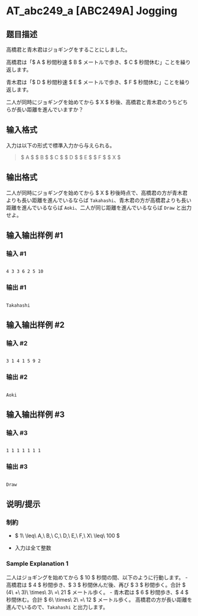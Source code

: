 # AT_abc249_a [ABC249A] Jogging

## 题目描述

[problemUrl]: https://atcoder.jp/contests/abc249/tasks/abc249_a

高橋君と青木君はジョギングをすることにしました。  
 高橋君は「$ A $ 秒間秒速 $ B $ メートルで歩き、$ C $ 秒間休む」ことを繰り返します。  
 青木君は「$ D $ 秒間秒速 $ E $ メートルで歩き、$ F $ 秒間休む」ことを繰り返します。  
 二人が同時にジョギングを始めてから $ X $ 秒後、高橋君と青木君のうちどちらが長い距離を進んでいますか？

## 输入格式

入力は以下の形式で標準入力から与えられる。

> $ A $ $ B $ $ C $ $ D $ $ E $ $ F $ $ X $

## 输出格式

二人が同時にジョギングを始めてから $ X $ 秒後時点で、高橋君の方が青木君よりも長い距離を進んでいるならば `Takahashi`、青木君の方が高橋君よりも長い距離を進んでいるならば `Aoki`、二人が同じ距離を進んでいるならば `Draw` と出力せよ。

## 输入输出样例 #1

### 输入 #1

```
4 3 3 6 2 5 10
```

### 输出 #1

```
Takahashi
```

## 输入输出样例 #2

### 输入 #2

```
3 1 4 1 5 9 2
```

### 输出 #2

```
Aoki
```

## 输入输出样例 #3

### 输入 #3

```
1 1 1 1 1 1 1
```

### 输出 #3

```
Draw
```

## 说明/提示

### 制約

- $ 1\ \leq\ A,\ B,\ C,\ D,\ E,\ F,\ X\ \leq\ 100 $
- 入力は全て整数

### Sample Explanation 1

二人はジョギングを始めてから $ 10 $ 秒間の間、以下のように行動します。 - 高橋君は $ 4 $ 秒間歩き、$ 3 $ 秒間休んだ後、再び $ 3 $ 秒間歩く。合計 $ (4\ +\ 3)\ \times\ 3\ =\ 21 $ メートル歩く。 - 青木君は $ 6 $ 秒間歩き、$ 4 $ 秒間休む。合計 $ 6\ \times\ 2\ =\ 12 $ メートル歩く。 高橋君の方が長い距離を進んでいるので、`Takahashi` と出力します。